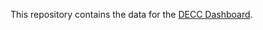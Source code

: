 This repository contains the data for the [DECC Dashboard](https://github.com/openghg/decc_dashboard).